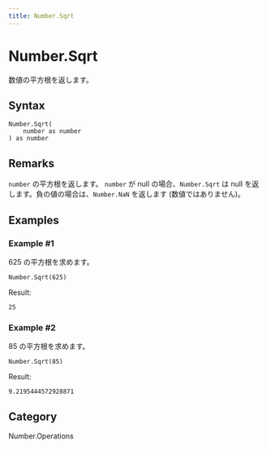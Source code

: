 ```yaml
---
title: Number.Sqrt
---
```


# Number.Sqrt


数値の平方根を返します。


## Syntax

```powerquery
Number.Sqrt(
    number as number
) as number
```


## Remarks

<code>number</code> の平方根を返します。    <code>number</code> が null の場合、<code>Number.Sqrt</code> は null を返します。負の値の場合は、<code>Number.NaN</code> を返します (数値ではありません)。


## Examples

### Example #1 
625 の平方根を求めます。
```powerquery
Number.Sqrt(625)
```

Result: 
```powerquery
25
```


### Example #2 
85 の平方根を求めます。
```powerquery
Number.Sqrt(85)
```

Result: 
```powerquery
9.2195444572928871
```




## Category
Number.Operations
